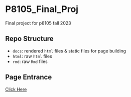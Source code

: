 # P8105_Final_Proj

Final project for p8105 fall 2023


## Repo Structure

- `docs`: rendered `html` files & static files for page building
- `html`: raw `html` files
- `rmd`: raw `Rmd` files

## Page Entrance

[Click Here](https://sitianzhou.github.io/P8105_Final_Proj)